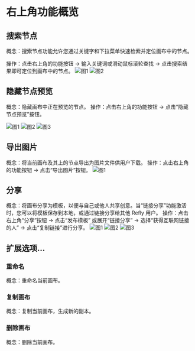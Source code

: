 # 右上角功能概览

## 搜索节点

概念：搜索节点功能允许您通过关键字和下拉菜单快速检索并定位画布中的节点。

操作：点击右上角的功能按钮 -> 输入关键词或滑动鼠标滚轮查找 -> 点击搜索结果即可定位到画布中的节点。
![图1](/images/2025-04-27-00-19-43.png)
![图2](/images/2025-04-27-00-19-51.png)
## 隐藏节点预览

概念：隐藏画布中正在预览的节点。
操作：点击右上角的功能按钮 -> 点击“隐藏节点预览”按钮。

![图1](/images/2025-04-27-00-20-01.png)
![图2](/images/2025-04-27-00-20-10.png)
![图3](/images/2025-04-27-00-20-20.png)

## 导出图片

概念：将当前画布及其上的节点导出为图片文件供用户下载。
操作：点击右上角的功能按钮 -> 点击“导出图片”按钮。
![图1](/images/2025-04-27-00-20-30.png)
## 分享

概念：将画布分享为模板，以便与自己或他人共享创意。当“链接分享”功能激活时，您可以将模板保存到本地，或通过链接分享给其他 Refly 用户。
操作：点击右上角“分享”按钮 -> 点击“发布模板” 或展开“链接分享” -> 选择“获得互联网链接的人” -> 点击“复制链接”进行分享。
![图1](/images/2025-04-27-00-20-37.png)
![图2](/images/2025-04-27-00-20-49.png)
![图3](/images/2025-04-27-00-20-58.png)
## 扩展选项...

### 重命名

概念：重命名当前画布。

### 复制画布

概念：复制当前画布，生成新的副本。

### 删除画布

概念：删除当前画布。